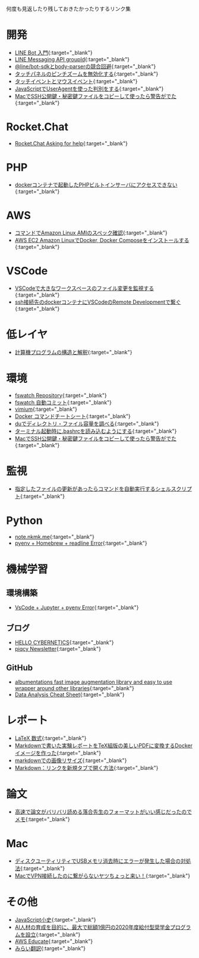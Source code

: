 何度も見返したり残しておきたかったりするリンク集

# 開発
- [LINE Bot 入門](https://qiita.com/nkjm/items/38808bbc97d6927837cd){:target="_blank"}
- [LINE Messaging API groupId](https://qiita.com/kenichi_odo/items/18badf7c069334d9c3a2){:target="_blank"}
- [@line/bot-sdkとbody-parserの競合回避](https://qiita.com/kmats/items/2c2502cfa3a633e7e049){:target="_blank"}
- [タッチパネルのピンチズームを無効化する](https://qiita.com/SHiMPEi_THE_END/items/0239ca5d5b6ee9435305){:target="_blank"}
- [タッチイベントとマウスイベント](https://app.codegrid.net/entry/touch-mouse){:target="_blank"}
- [JavaScriptでUserAgentを使った判別をする](http://cly7796.net/wp/javascript/make-a-determination-using-the-useragent-in-javascript/){:target="_blank"}
- [MacでSSH公開鍵・秘密鍵ファイルをコピーして使ったら警告がでた](http://blog.ruedap.com/2011/04/04/mac-ssh-key-copy-error){:target="_blank"}

# Rocket.Chat
- [Rocket.Chat Asking for help](https://gist.github.com/reetp/a66149d5f060f260643a353ca7067a98){:target="_blank"}

# PHP
- [dockerコンテナで起動したPHPビルトインサーバにアクセスできない](http://tic40.hatenablog.com/entry/2018/03/06/080000){:target="_blank"}

# AWS
- [コマンドでAmazon Linux AMIのスペック確認](http://www.itmcreate.com/wp/archives/2757){:target="_blank"}
- [AWS EC2 Amazon LinuxでDocker, Docker Composeをインストールする](https://qiita.com/shinespark/items/a8019b7ca99e4a30d286){:target="_blank"}

# VSCode
- [VSCodeで大きなワークスペースのファイル変更を監視する](https://code.visualstudio.com/docs/setup/linux#_visual-studio-code-is-unable-to-watch-for-file-changes-in-this-large-workspace-error-enospc){:target="_blank"}
- [ssh接続先のdockerコンテナにVSCodeのRemote Developmentで繋ぐ](https://qiita.com/kanosawa/items/07e26edb19c86091fa48#%E6%96%B9%E6%B3%95){:target="_blank"}

# 低レイヤ
- [計算機プログラムの構造と解釈](https://sicp.iijlab.net/fulltext/xcont.html){:target="_blank"}

# 環境
- [fswatch Repository](https://github.com/emcrisostomo/fswatch){:target="_blank"}
- [fswatch 自動コミット](https://qiita.com/yusanish/items/24075e5b2fb5536ae7c1){:target="_blank"}
- [vimium](https://qiita.com/satoshi03/items/9fdfcd0e46e095ec68c1){:target="_blank"}
- [Docker コマンドチートシート](https://qiita.com/wMETAw/items/34ba5c980e2a38e548db){:target="_blank"}
- [duでディレクトリ・ファイル容量を調べる](https://open-groove.net/linux-command/du/){:target="_blank"}
- [ターミナル起動時に.bashrcを読み込むようにする](http://blog.ruedap.com/2010/09/13/mac-bash-bashrc){:target="_blank"}
- [MacでSSH公開鍵・秘密鍵ファイルをコピーして使ったら警告がでた](http://blog.ruedap.com/2011/04/04/mac-ssh-key-copy-error){:target="_blank"}

# 監視
- [指定したファイルの更新があったらコマンドを自動実行するシェルスクリプト](http://mizti.hatenablog.com/entry/2013/01/27/204343){:target="_blank"}

# Python
- [note.nkmk.me](https://note.nkmk.me/){:target="_blank"}
- [pyenv + Homebrew + readline Error](https://qiita.com/hidekuro/items/546a7945b0ce566a80ee){:target="_blank"}

# 機械学習
## 環境構築
- [VsCode + Jupyter + pyenv Error](https://github.com/microsoft/vscode-python/issues/4013){:target="_blank"}

## ブログ
- [HELLO CYBERNETICS](https://www.hellocybernetics.tech/){:target="_blank"}
- [piqcy Newsletter](https://www.getrevue.co/profile/icoxfog417/){:target="_blank"}

## GitHub
- [albumentations fast image augmentation library and easy to use wrapper around other libraries](https://github.com/albu/albumentations){:target="_blank"}
- [Data Analysis Cheat Sheet](https://github.com/wataru-match/Data-Analysis-Cheat-Sheet){:target="_blank"}

# レポート
- [LaTeX 数式](http://easy-copy-mathjax.xxxx7.com/){:target="_blank"}
- [Markdownで書いた実験レポートをTeX組版の美しいPDFに変換するDockerイメージを作った](https://blog.p1ass.com/posts/mdtopdf/){:target="_blank"}
- [markdownでの画像リサイズ](https://qiita.com/shti_f/items/b819d7fd8cb79ae29687){:target="_blank"}
- [Markdown：リンクを新規タブで開く方法](http://tauplank.hatenablog.com/entry/2016/11/26/095110){:target="_blank"}

# 論文
- [高速で論文がバリバリ読める落合先生のフォーマットがいい感じだったのでメモ](http://lafrenze.hatenablog.com/entry/2015/08/04/120205){:target="_blank"}

# Mac
- [ディスクユーティリティでUSBメモリ消去時にエラーが発生した場合の対処法](https://ottan.xyz/disk-utility-usb-memory-error-6839/){:target="_blank"}
- [MacでVPN接続したのに繋がらないヤツちょっと来い！](https://kosukety.org/what-to-do-if-you-do-not-connect-to-vpn-connection-on-mac/){:target="_blank"}

# その他
- [JavaScript小史](https://speakerdeck.com/badatmath/javascript){:target="_blank"}
- [AI人材の育成を目的に、最大で総額1億円の2020年度給付型奨学金プログラムを設立](https://www.softbank.jp/corp/news/press/sbkk/2019/20191015_02/){:target="_blank"}
- [AWS Educate](https://aws.amazon.com/jp/education/awseducate/){:target="_blank"}
- [みらい翻訳](https://miraitranslate.com/trial/){:target="_blank"}

